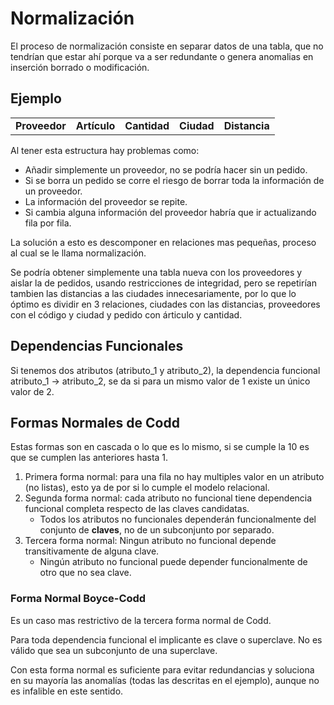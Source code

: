 # Normalización

El proceso de normalización consiste en separar datos de una tabla, que no tendrían que estar ahí porque va a ser redundante o genera anomalias en inserción borrado o modificación.

## Ejemplo

<Table>
    <tr>
        <td><b>Proveedor</b></td>
        <td><b>Artículo</b></td>
        <td><b>Cantidad</b></td>
        <td><b>Ciudad</b></td>
        <td><b>Distancia</b></td>
    </tr>
</Table>

Al tener esta estructura hay problemas como:

* Añadir simplemente un proveedor, no se podría hacer sin un pedido.
* Si se borra un pedido se corre el riesgo de borrar toda la información de un proveedor.
* La información del proveedor se repite.
* Si cambia alguna información del proveedor habría que ir actualizando fila por fila.

La solución a esto es descomponer en relaciones mas pequeñas, proceso al cual se le llama normalización.

Se podría obtener simplemente una tabla nueva con los proveedores y aislar la de pedidos, usando restricciones de integridad, pero se repetirían tambien las distancias a las ciudades innecesariamente, por lo que lo óptimo es dividir en 3 relaciones, ciudades con las distancias, proveedores con el código y ciudad y pedido con árticulo y cantidad.

## Dependencias Funcionales

Si tenemos dos atributos (atributo_1 y atributo_2), la dependencia funcional atributo_1 $\rightarrow$ atributo_2, se da si para un mismo valor de 1 existe un único valor de 2.

## Formas Normales de Codd

Estas formas son en cascada o lo que es lo mismo, si se cumple la 10 es que se cumplen las anteriores hasta 1.

1. Primera forma normal: para una fila no hay multiples valor en un atributo (no listas), esto ya de por si lo cumple el modelo relacional.
2. Segunda forma normal: cada atributo no funcional tiene dependencia funcional completa respecto de las claves candidatas.
    * Todos los atributos no funcionales dependerán funcionalmente del conjunto de **claves**, no de un subconjunto por separado.
3. Tercera forma normal: Ningun atributo no funcional depende transitivamente de alguna clave.
    * Ningún atributo no funcional puede depender funcionalmente de otro que no sea clave.

### Forma Normal Boyce-Codd

Es un caso mas restrictivo de la tercera forma normal de Codd.

Para toda dependencia funcional el implicante es clave o superclave. No es válido que sea un subconjunto de una superclave.

Con esta forma normal es suficiente para evitar redundancias y soluciona en su mayoría las anomalías (todas las descritas en el ejemplo), aunque no es infalible en este sentido.